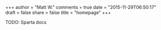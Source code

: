 +++
author = "Matt W."
comments = true
date = "2015-11-29T06:50:17"
draft = false
share = false
title = "homepage"
+++

TODO: Sparta docs
